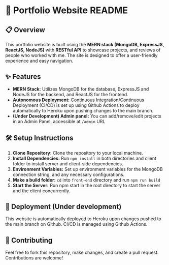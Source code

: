 # 🌟 Portfolio Website README
## 📋 Overview
This portfolio website is built using the **MERN stack (MongoDB, ExpressJS, ReactJS, NodeJS)** with **RESTful API** to showcase projects, and reviews of people who worked with me. The site is designed to offer a user-friendly experience and easy navigation.

## ✨ Features
- **MERN Stack:** Utilizes MongoDB for the database, ExpressJS and NodeJS for the backend, and ReactJS for the frontend.
- **Autonomous Deployment:** Continuous Integration/Continuous Deployment (CI/CD) is set up using Github Actions to deploy automatically to Heroku upon pushing changes to the main branch.
- **(Under Development) Admin panel:** You can add/remove/edit projects in an Admin Panel, accessible at `/admin` URL

## 🛠️ Setup Instructions
1. **Clone Repository:** Clone the repository to your local machine.
2. **Install Dependencies:** Run `npm install` in both directories and client folder to install server and client-side dependencies.
3. **Environment Variables:** Set up environment variables for the MongoDB connection string, and any necessary configurations.
4. **Make a build folder:** `cd` into `front-end` directory and run `npm run build`
5. **Start the Server:** Run npm start in the root directory to start the server and the client concurrently.

## 🚀 Deployment (Under development)
This website is automatically deployed to Heroku upon changes pushed to the main branch on Github. CI/CD is managed using Github Actions.

## 🤝 Contributing
Feel free to fork this repository, make changes, and create a pull request. Contributions are welcome!
